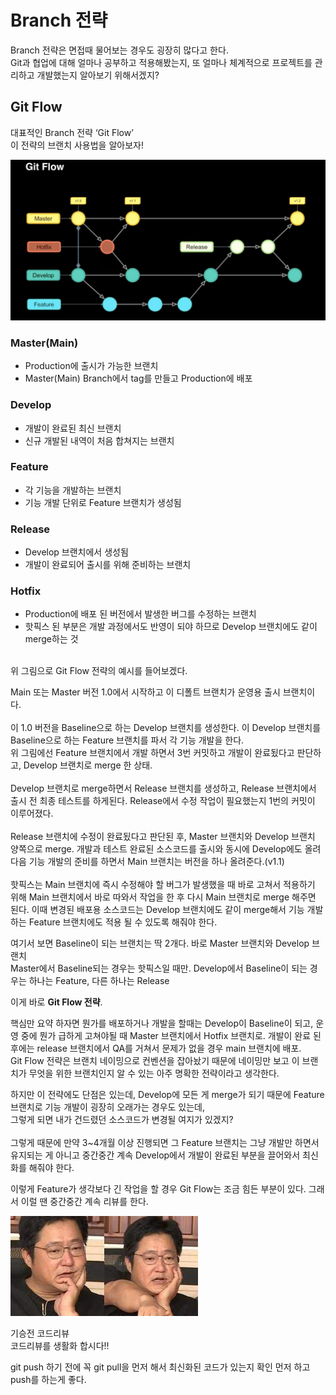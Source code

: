# Branch 전략

Branch 전략은 면접때 물어보는 경우도 굉장히 많다고 한다.<br>
Git과 협업에 대해 얼마나 공부하고 적용해봤는지, 또 얼마나 체계적으로 프로젝트를 관리하고 개발했는지 알아보기 위해서겠지?

## Git Flow
대표적인 Branch 전략 ‘Git Flow’<br>
이 전략의 브랜치 사용법을 알아보자!

<img src="../imgs/2022_06/13_1.png" >


  ### Master(Main)
  - Production에 출시가 가능한 브랜치
  - Master(Main) Branch에서 tag를 만들고 Production에 배포

  ### Develop
  - 개발이 완료된 최신 브랜치
  - 신규 개발된 내역이 처음 합쳐지는 브랜치

  ### Feature
  - 각 기능을 개발하는 브랜치
  - 기능 개발 단위로 Feature 브랜치가 생성됨

  ### Release
  - Develop 브랜치에서 생성됨
  - 개발이 완료되어 출시를 위해 준비하는 브랜치

  ### Hotfix
  - Production에 배포 된 버전에서 발생한 버그를 수정하는 브랜치
  - 핫픽스 된 부분은 개발 과정에서도 반영이 되야 하므로 Develop 브랜치에도 같이 merge하는 것

<br>
위 그림으로 Git Flow 전략의 예시를 들어보겠다.<br>

Main 또는 Master 버전 1.0에서 시작하고 이 디폴트 브랜치가 운영용 출시 브랜치이다. <br><br>
이 1.0 버전을 Baseline으로 하는 Develop 브랜치를 생성한다. 이 Develop 브랜치를 Baseline으로 하는 Feature 브랜치를 파서 각 기능 개발을 한다.<br>
위 그림에선 Feature 브랜치에서 개발 하면서 3번 커밋하고 개발이 완료됬다고 판단하고, Develop 브랜치로 merge 한 상태.<br><br>
Develop 브랜치로 merge하면서 Release 브랜치를 생성하고, Release 브랜치에서 출시 전 최종 테스트를 하게된다. Release에서 수정 작업이 필요했는지 1번의 커밋이 이루어졌다.<br><br>
Release 브랜치에 수정이 완료됬다고 판단된 후, Master 브랜치와 Develop 브랜치 양쪽으로 merge. 개발과 테스트 완료된 소스코드를 출시와 동시에 Develop에도 올려 다음 기능 개발의 준비를 하면서 Main 브랜치는 버전을 하나 올려준다.(v1.1)<br><br>
핫픽스는 Main 브랜치에 즉시 수정해야 할 버그가 발생했을 때 바로 고쳐서 적용하기 위해 Main 브랜치에서 바로 따와서 작업을 한 후 다시 Main 브랜치로 merge 해주면 된다. 이때 변경된 배포용 소스코드는 Develop 브랜치에도 같이 merge해서 기능 개발하는 Feature 브랜치에도 적용 될 수 있도록 해줘야 한다.

여기서 보면 Baseline이 되는 브랜치는 딱 2개다. 바로 Master 브랜치와 Develop 브랜치<br>
Master에서 Baseline되는 경우는 핫픽스일 때만.
Develop에서 Baseline이 되는 경우는 하나는 Feature, 다른 하나는 Release

이게 바로 **Git Flow 전략**.

핵심만 요약 하자면 뭔가를 배포하거나 개발을 할때는 Develop이 Baseline이 되고,
운영 중에 뭔가 급하게 고쳐야될 때 Master 브랜치에서 Hotfix 브랜치로. 개발이 완료 된 후에는 release 브랜치에서 QA를 거쳐서 문제가 없을 경우 main 브랜치에 배포.<br>
Git Flow 전략은 브랜치 네이밍으로 컨벤션을 잡아놨기 때문에 네이밍만 보고 이 브랜치가 무엇을 위한 브랜치인지 알 수 있는 아주 명확한 전략이라고 생각한다.

하지만 이 전략에도 단점은 있는데, Develop에 모든 게 merge가 되기 때문에 Feature 브랜치로 기능 개발이 굉장히 오래가는 경우도 있는데, <br>
그렇게 되면 내가 건드렸던 소스코드가 변경될 여지가 있겠지? <br><br>
그렇게 때문에 만약 3~4개월 이상 진행되면 그 Feature 브랜치는 그냥 개발만 하면서 유지되는 게 아니고 중간중간 계속 Develop에서 개발이 완료된 부분을 끌어와서 최신화를 해줘야 한다. <br>
 
이렇게 Feature가 생각보다 긴 작업을 할 경우 Git Flow는 조금 힘든 부분이 있다. 그래서 이럴 땐 중간중간 계속 리뷰를 한다.

<img src="../imgs/2022_06/13_2.jpeg">

기승전 코드리뷰<br>
코드리뷰를 생활화 합시다!!


git push 하기 전에 꼭 git pull을 먼저 해서 최신화된 코드가 있는지 확인 먼저 하고 push를 하는게 좋다.